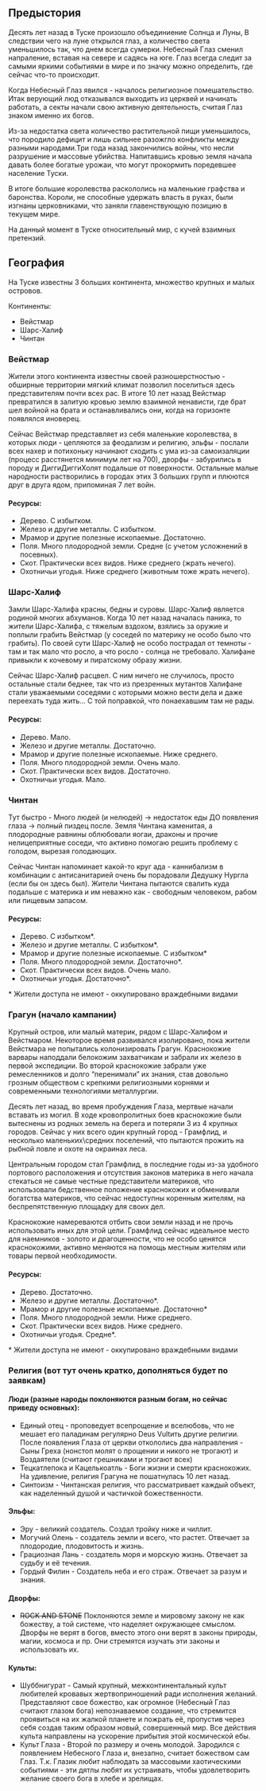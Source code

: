 <!DOCTYPE html>
<html>

<head>
  <meta charset="utf-8">
  <meta name="viewport" content="width=device-width, initial-scale=1.0">
  <title>Лор</title>
  <link rel="stylesheet" href="https://stackedit.io/style.css" />
</head>

<body class="stackedit">
  <div class="stackedit__html"><h2 id="предыстория">Предыстория</h2>
<p>Десять лет назад в Туске произошло объединиение Солнца и Луны, В следствии чего на луне открылся глаз, а количество света уменьшилось так, что днем всегда сумерки. Небесный Глаз сменил напраление, вставая на севере и садясь на юге. Глаз всегда следит за самыми яркими событиями в мире и по значку можно определить, где сейчас что-то происходит.</p>
<p>Когда Небесный Глаз явился - началось религиозное помешательство. Итак верующий люд отказывался выходить из церквей и начинать работать, а секты начали свою активную деятельность, считая Глаз знаком именно их богов.</p>
<p>Из-за недостатка света количество растительной пищи уменьшилось, что породило дефицит и лишь сильнее разожгло конфликты между разными народами.Три года назад закончились войны, что несли разрушение и массовые убийства. Напитавшись кровью земля начала давать более богатые урожаи, что могут прокормить поредевшее население Туски.</p>
<p>В итоге большие королевства раскололись на маленькие графства и баронства. Короли, не способные удержать власть в руках, были изгнаны церковниками, что заняли главенствующую позицию в текущем мире.</p>
<p>На данный момент в Туске относительный мир, с кучей взаимных претензий.</p>
<h2 id="география">География</h2>
<p>На Туске известны 3 больших континента, множество крупных и малых островов.</p>
<p>Континенты:</p>
<ul>
<li>Вейстмар</li>
<li>Шарс-Халиф</li>
<li>Чинтан</li>
</ul>
<h3 id="вейстмар">Вейстмар</h3>
<p>Жители этого континента известны своей разношерстностью - обширные территории мягкий климат позволил поселиться здесь представителям почти всех рас. В итоге 10 лет назад Вейстмар превратился в залитую кровью землю взаимной ненависти, где брат шел войной на брата и останавливались они, когда на горизонте появлялся иноверец.</p>
<p>Сейчас Вейстмар представляет из себя маленькие королевства, в которых люди - цепляются за феодализм и религию, эльфы - послали всех нахер и потихоньку начинают сходить с ума из-за самоизаляции (процесс расстянется минимум лет на 700), дворфы - забурились в породу и ДиггиДиггиХолят подальше от поверхности. Остальные малые народности растворились в городах этих 3 больших групп и плюются друг в друга ядом, припоминая 7 лет войн.</p>
<h4 id="ресурсы">Ресурсы:</h4>
<ul>
<li>Дерево. С избытком.</li>
<li>Железо и другие металлы. С избытком.</li>
<li>Мрамор и другие полезные ископаемые. Достаточно.</li>
<li>Поля. Много плодородной земли. Средне (с учетом усложнений в посевных).</li>
<li>Скот. Практически всех видов. Ниже среднего (жрать нечего).</li>
<li>Охотничьи угодья. Ниже среднего (животным тоже жрать нечего).</li>
</ul>
<h3 id="шарс-халиф">Шарс-Халиф</h3>
<p>Замли Шарс-Халифа красны, бедны и суровы. Шарс-Халиф является родиной многих абхуманов. Когда 10 лет назад началась паника, то жители Шарс-Халифа, с тяжелым вздохом, взялись за оружие и поплыли грабить Вейстмар (у соседей по материку не особо было что грабить). По своей сути Шарс-Халиф не особо пострадал от темноты - там и так мало что росло, а что росло - солнца не требовало. Халифане привыкли к кочевому и пиратскому образу жизни.</p>
<p>Сейчас Шарс-Халиф расцвел. С ним ничего не случилось, просто остальные стали беднее, так что из презренных мутантов Халифане стали уважаемыми соседями с которыми можно вести дела и даже переехать туда жить… С той поправкой, что понаехавшим там не рады.</p>
<h4 id="ресурсы-1">Ресурсы:</h4>
<ul>
<li>Дерево. Мало.</li>
<li>Железо и другие металлы. Достаточно.</li>
<li>Мрамор и другие полезные ископаемые. Ниже среднего.</li>
<li>Поля. Много плодородной земли. Очень мало.</li>
<li>Скот. Практически всех видов. Достаточно.</li>
<li>Охотничьи угодья. Мало.</li>
</ul>
<h3 id="чинтан">Чинтан</h3>
<p>Тут быстро - Много людей (и нелюдей) -&gt; недостаток еды ДО появления глаза -&gt; полный пиздец после. Земля Чинтана каменитая, а плодородные равнины облюбовали яогаи, драконы и прочие нелицеприятные соседи, что активно помогаю решить проблему с голодом, вырезая голодающих.</p>
<p>Сейчас Чинтан напоминает какой-то круг ада - каннибализм в комбинации с антисанитарией очень бы порадовали Дедушку Нургла (если бы он здесь был). Жители Чинтана пытаются свалить куда подальше с материка и им неважно как - свободным человеком, рабом или пищевым запасом.</p>
<h4 id="ресурсы-2">Ресурсы:</h4>
<ul>
<li>Дерево. С избытком*.</li>
<li>Железо и другие металлы. С избытком*.</li>
<li>Мрамор и другие полезные ископаемые. С избытком*</li>
<li>Поля. Много плодородной земли. Достаточно*.</li>
<li>Скот. Практически всех видов. Очень мало.</li>
<li>Охотничьи угодья. Достаточно*.</li>
</ul>
<p>* Жители доступа не имеют - оккупировано враждебными видами</p>
<h3 id="грагун-начало-кампании">Грагун (начало кампании)</h3>
<p>Крупный остров, или малый материк, рядом с Шарс-Халифом и Вейстмаром. Некоторое время развивался изолировано, пока жители Вейстмара не попытались колонизировать Грагун. Краснокожие варвары наподдали белокожим захватчикам и забрали их железо в первой экспедиции. Во второй краснокожие забрали уже ремесленников и долго “перенимали” их знания, став довольно грозным обществом с крепкими религиозными корнями и современными технологиями металлургии.</p>
<p>Десять лет назад, во время пробуждения Глаза, мертвые начали вставать из могил. В ходе кровопролитных боев краснокожие были вытеснены из родных земель на берега и потеряли 3 из 4 крупных городов. Сейчас у них всего один крупный город - Грамфлид, и несколько маленьких\средних поселений, что пытаются прожить на рыбной ловле и охоте на окраинах леса.</p>
<p>Центральным городом стал Грамфлид, в последние годы из-за удобного портового расположения и отсутствия законов материка в него начала стекаться не самые честные представители материков, что использовали бедственное положение краснокожих и обменивали богатства материков, что сейчас недоступны коренным жителям, на беспрепятственную площадку для своих дел.</p>
<p>Краснокожие намереваются отбить свои земли назад и не прочь использовать иных для этой цели. Грамфлид сейчас идеальное место для наемников - золото и драгоценности, что не особо ценятся краснокожими, активно меняются на помощь местным жителям или товары первой необходимости.</p>
<h4 id="ресурсы-3">Ресурсы:</h4>
<ul>
<li>Дерево. Достаточно.</li>
<li>Железо и другие металлы. Достаточно*.</li>
<li>Мрамор и другие полезные ископаемые. Достаточно*</li>
<li>Поля. Много плодородной земли. Ниже среднего.</li>
<li>Скот. Практически всех видов. Ниже среднего.</li>
<li>Охотничьи угодья. Средне*.</li>
</ul>
<p>* Жители доступа не имеют - оккупировано враждебными видами</p>
<h3 id="религия-вот-тут-очень-кратко-дополняться-будет-по-заявкам">Религия (вот тут очень кратко, дополняться будет по заявкам)</h3>
<h4 id="люди-разные-народы-поклоняются-разным-богам-но-сейчас-приведу-основных">Люди (разные народы поклоняются разным богам, но сейчас приведу основных):</h4>
<ul>
<li>Единый отец - проповедует всепрощение и вселюбовь, что не мешает его паладинам регулярно Deus Vultить другие религии. После появления Глаза от церкви откололись два направления - Сыны Греха (нонстоп молят о прощении и никого не трогают) и Воздаятели (считают грешниками и трогают всех)</li>
<li>Тецкатлепока и Кацелькоатль - Боги жизни и смерти краснокожих. На удивление, религия Грагуна не пошатнулась 10 лет назад.</li>
<li>Синтоизм - Чинтанская религия, что рассматривает каждый объект, как наделенный душой и частичкой божественности.</li>
</ul>
<h4 id="эльфы">Эльфы:</h4>
<ul>
<li>Эру - великий создатель. Создал тройку ниже и чиллит.</li>
<li>Могучий Олень - создатель земли и всего, что растет. Отвечает за плодородие, плодовитость и жизнь.</li>
<li>Грациозная Лань - создатель моря и морскую жизнь. Отвечает за судьбу и её течения.</li>
<li>Гордый Филин - Создатель неба и его страж. Отвечает за разум и знания.</li>
</ul>
<h4 id="дворфы">Дворфы:</h4>
<ul>
<li><s>ROCK AND STONE</s> Поклоняются земле и мировому закону не как божеству, а той системе, что наделяет окружающее смыслом. Дворфы не верят в богов, вместо этого они верят в законы природы, магии, космоса и пр. Они стремятся изучать эти законы и использовать их.</li>
</ul>
<h4 id="культы">Культы:</h4>
<ul>
<li>Шуббнигурат - Самый крупный, межконтинентальный культ любителей кровавых жертвоприношений ради исполнения желаний. Представляют свое божество, как огромное (Небесный Глаз считают глазом бога) непознаваемое создание, что стремится проявиться на их жалкой планете и пожрать её, пропустив через себя создав таким образом новый, совершенный мир. Все действия культа направлены на ускорение прибытия этой космической ебы.</li>
<li>Культ Глаза - Второй по размеру и очень молодой. Зародился с появлением Небесного Глаза и, внезапно, считает божеством сам Глаз. Т.к. Глазик любит наблюдать за массовыми хаотическими событиями - эти дятлы любят их устраивать, чтобы удовлетворить желание своего бога в хлебе и зрелищах.</li>
</ul>
</div>
</body>

</html>
